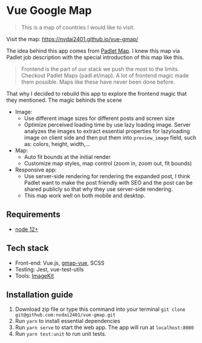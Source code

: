 # Vue Google Map

> This is a map of countries I would like to visit.

Visit the map: <https://nvdai2401.github.io/vue-gmap/>

The idea behind this app comes from [Padlet Map](https://padlet.com/gallery/countries_visited_map). I knew this map via Padlet job description with the special introduction of this map like this.

> Frontend is the part of our stack we push the most to the limits. Checkout Padlet Maps (padl.et/map). A lot of frontend magic made them possible. Maps like these have never been done before.

That why I decided to rebuild this app to explore the frontend magic that they mentioned.
The magic behinds the scene

- Image:
  - Use different image sizes for different posts and screen size
  - Optimize perceived loading time by use lazy loading image. Server analyzes the images to extract essential properties for lazyloading image on client side and then put them into `preview_image` field, such as: colors, height, width,...
- Map:
  - Auto fit bounds at the initial render
  - Customize map styles, map control (zoom in, zoom out, fit bounds)
- Responsive app:
  - Use server-side rendering for rendering the expanded post, I think Padlet want to make the post friendly with SEO and the post can be shared publicly so that why they use server-side rendering.
  - This map work well on both mobile and desktop.

## Requirements

- [node 12+](https://nodejs.org/en/)

## Tech stack

- Front-end: Vue.js, [gmap-vue](https://github.com/diegoazh/gmap-vue), SCSS
- Testing: Jest, vue-test-utils
- Tools: [ImageKit](https://imagekit.io/)

## Installation guide

1. Download zip file or type this command into your terminal `git clone git@github.com:nvdai2401/vue-gmap.git`
2. Run `yarn` to install essential dependencies
3. Run `yarn serve` to start the web app. The app will run at `localhost:8080`
4. Run `yarn test:unit` to run unit tests.
